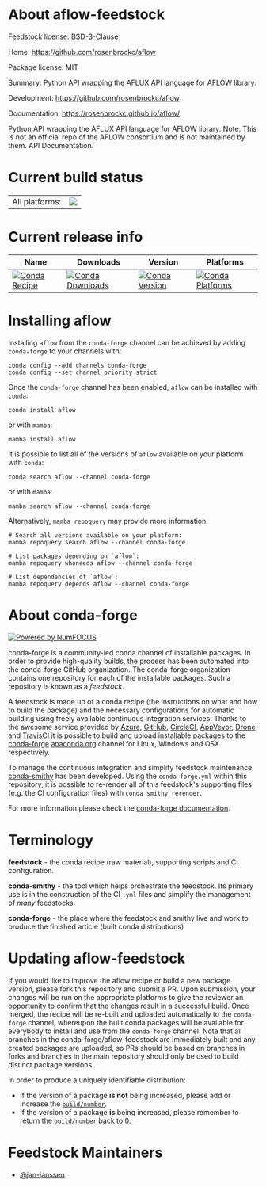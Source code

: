 About aflow-feedstock
=====================

Feedstock license: [BSD-3-Clause](https://github.com/conda-forge/aflow-feedstock/blob/main/LICENSE.txt)

Home: https://github.com/rosenbrockc/aflow

Package license: MIT

Summary: Python API wrapping the AFLUX API language for AFLOW library.

Development: https://github.com/rosenbrockc/aflow

Documentation: https://rosenbrockc.github.io/aflow/

Python API wrapping the AFLUX API language for AFLOW library.
Note: This is not an official repo of the AFLOW consortium and is not
maintained by them. API Documentation.


Current build status
====================


<table><tr><td>All platforms:</td>
    <td>
      <a href="https://dev.azure.com/conda-forge/feedstock-builds/_build/latest?definitionId=8137&branchName=main">
        <img src="https://dev.azure.com/conda-forge/feedstock-builds/_apis/build/status/aflow-feedstock?branchName=main">
      </a>
    </td>
  </tr>
</table>

Current release info
====================

| Name | Downloads | Version | Platforms |
| --- | --- | --- | --- |
| [![Conda Recipe](https://img.shields.io/badge/recipe-aflow-green.svg)](https://anaconda.org/conda-forge/aflow) | [![Conda Downloads](https://img.shields.io/conda/dn/conda-forge/aflow.svg)](https://anaconda.org/conda-forge/aflow) | [![Conda Version](https://img.shields.io/conda/vn/conda-forge/aflow.svg)](https://anaconda.org/conda-forge/aflow) | [![Conda Platforms](https://img.shields.io/conda/pn/conda-forge/aflow.svg)](https://anaconda.org/conda-forge/aflow) |

Installing aflow
================

Installing `aflow` from the `conda-forge` channel can be achieved by adding `conda-forge` to your channels with:

```
conda config --add channels conda-forge
conda config --set channel_priority strict
```

Once the `conda-forge` channel has been enabled, `aflow` can be installed with `conda`:

```
conda install aflow
```

or with `mamba`:

```
mamba install aflow
```

It is possible to list all of the versions of `aflow` available on your platform with `conda`:

```
conda search aflow --channel conda-forge
```

or with `mamba`:

```
mamba search aflow --channel conda-forge
```

Alternatively, `mamba repoquery` may provide more information:

```
# Search all versions available on your platform:
mamba repoquery search aflow --channel conda-forge

# List packages depending on `aflow`:
mamba repoquery whoneeds aflow --channel conda-forge

# List dependencies of `aflow`:
mamba repoquery depends aflow --channel conda-forge
```


About conda-forge
=================

[![Powered by
NumFOCUS](https://img.shields.io/badge/powered%20by-NumFOCUS-orange.svg?style=flat&colorA=E1523D&colorB=007D8A)](https://numfocus.org)

conda-forge is a community-led conda channel of installable packages.
In order to provide high-quality builds, the process has been automated into the
conda-forge GitHub organization. The conda-forge organization contains one repository
for each of the installable packages. Such a repository is known as a *feedstock*.

A feedstock is made up of a conda recipe (the instructions on what and how to build
the package) and the necessary configurations for automatic building using freely
available continuous integration services. Thanks to the awesome service provided by
[Azure](https://azure.microsoft.com/en-us/services/devops/), [GitHub](https://github.com/),
[CircleCI](https://circleci.com/), [AppVeyor](https://www.appveyor.com/),
[Drone](https://cloud.drone.io/welcome), and [TravisCI](https://travis-ci.com/)
it is possible to build and upload installable packages to the
[conda-forge](https://anaconda.org/conda-forge) [anaconda.org](https://anaconda.org/)
channel for Linux, Windows and OSX respectively.

To manage the continuous integration and simplify feedstock maintenance
[conda-smithy](https://github.com/conda-forge/conda-smithy) has been developed.
Using the ``conda-forge.yml`` within this repository, it is possible to re-render all of
this feedstock's supporting files (e.g. the CI configuration files) with ``conda smithy rerender``.

For more information please check the [conda-forge documentation](https://conda-forge.org/docs/).

Terminology
===========

**feedstock** - the conda recipe (raw material), supporting scripts and CI configuration.

**conda-smithy** - the tool which helps orchestrate the feedstock.
                   Its primary use is in the construction of the CI ``.yml`` files
                   and simplify the management of *many* feedstocks.

**conda-forge** - the place where the feedstock and smithy live and work to
                  produce the finished article (built conda distributions)


Updating aflow-feedstock
========================

If you would like to improve the aflow recipe or build a new
package version, please fork this repository and submit a PR. Upon submission,
your changes will be run on the appropriate platforms to give the reviewer an
opportunity to confirm that the changes result in a successful build. Once
merged, the recipe will be re-built and uploaded automatically to the
`conda-forge` channel, whereupon the built conda packages will be available for
everybody to install and use from the `conda-forge` channel.
Note that all branches in the conda-forge/aflow-feedstock are
immediately built and any created packages are uploaded, so PRs should be based
on branches in forks and branches in the main repository should only be used to
build distinct package versions.

In order to produce a uniquely identifiable distribution:
 * If the version of a package **is not** being increased, please add or increase
   the [``build/number``](https://docs.conda.io/projects/conda-build/en/latest/resources/define-metadata.html#build-number-and-string).
 * If the version of a package **is** being increased, please remember to return
   the [``build/number``](https://docs.conda.io/projects/conda-build/en/latest/resources/define-metadata.html#build-number-and-string)
   back to 0.

Feedstock Maintainers
=====================

* [@jan-janssen](https://github.com/jan-janssen/)

